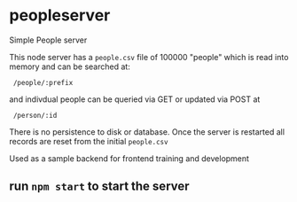 # peopleserver
Simple People server

This node server has a `people.csv` file of 100000 "people" which is read into memory and can be searched at:

     /people/:prefix
     
and indivdual people can be queried via GET or updated via POST at

     /person/:id
     
There is no persistence to disk or database. Once the server is restarted all records are reset from the initial `people.csv`

Used as a sample backend for frontend training and development


## run `npm start` to start the server